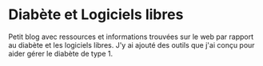 # Diabète et Logiciels libres

Petit blog avec ressources et informations trouvées sur le web par rapport au diabète et les logiciels libres.
J'y ai ajouté des outils que j'ai conçu pour aider gérer le diabète de type 1.

